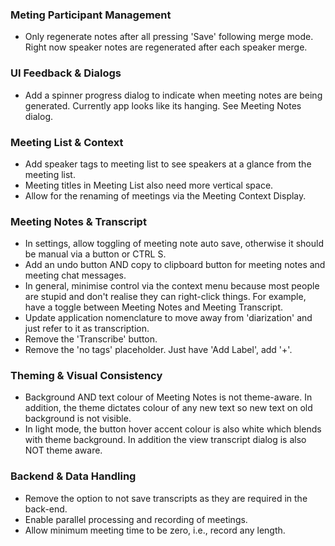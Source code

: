 ### Meting Participant Management
- Only regenerate notes after all pressing 'Save' following merge mode. Right now speaker notes are regenerated after each speaker merge.

### UI Feedback & Dialogs
- Add a spinner progress dialog to indicate when meeting notes are being generated. Currently app looks like its hanging. See Meeting Notes dialog.

### Meeting List & Context
- Add speaker tags to meeting list to see speakers at a glance from the meeting list.
- Meeting titles in Meeting List also need more vertical space.
- Allow for the renaming of meetings via the Meeting Context Display.

### Meeting Notes & Transcript
- In settings, allow toggling of meeting note auto save, otherwise it should be manual via a button or CTRL S.
- Add an undo button AND copy to clipboard button for meeting notes and meeting chat messages.
- In general, minimise control via the context menu because most people are stupid and don't realise they can right-click things. For example, have a toggle between Meeting Notes and Meeting Transcript.
- Update application nomenclature to move away from 'diarization' and just refer to it as transcription.
- Remove the 'Transcribe' button.
- Remove the 'no tags' placeholder. Just have 'Add Label', add '+'.

### Theming & Visual Consistency
- Background AND text colour of Meeting Notes is not theme-aware. In addition, the theme dictates colour of any new text so new text on old background is not visible.
- In light mode, the button hover accent colour is also white which blends with theme background. In addition the view transcript dialog is also NOT theme aware.

### Backend & Data Handling
- Remove the option to not save transcripts as they are required in the back-end.
- Enable parallel processing and recording of meetings.
- Allow minimum meeting time to be zero, i.e., record any length.